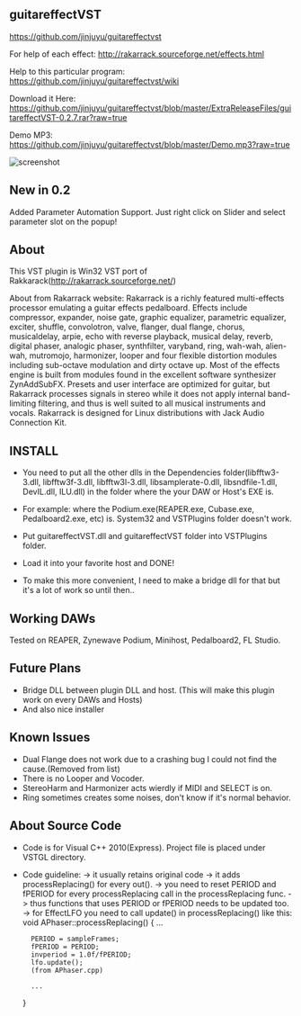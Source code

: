 guitareffectVST
------------------------------------------------------------------------------------------
https://github.com/jinjuyu/guitareffectvst

For help of each effect: http://rakarrack.sourceforge.net/effects.html

Help to this particular program: https://github.com/jinjuyu/guitareffectvst/wiki 

Download it Here: https://github.com/jinjuyu/guitareffectvst/blob/master/ExtraReleaseFiles/guitareffectVST-0.2.7.rar?raw=true

Demo MP3: https://github.com/jinjuyu/guitareffectvst/blob/master/Demo.mp3?raw=true

![screenshot](https://github.com/jinjuyu/guitareffectvst/raw/master/Screenshot.jpg)

New in 0.2
------------------------------------------------------------------------------------------
Added Parameter Automation Support.
Just right click on Slider and select parameter slot on the popup!


About
-------------------------------------------------------------------------------------------
This VST plugin is Win32 VST port of Rakkarack(http://rakarrack.sourceforge.net/)

About from Rakarrack website:
Rakarrack is a richly featured multi-effects processor emulating a guitar effects pedalboard.  Effects include compressor, expander, noise gate, graphic equalizer, parametric equalizer, exciter, shuffle, convolotron, valve, flanger, dual flange, chorus, musicaldelay, arpie, echo with reverse playback, musical delay, reverb, digital phaser, analogic phaser, synthfilter, varyband, ring, wah-wah, alien-wah, mutromojo, harmonizer, looper and four flexible distortion modules including sub-octave modulation and dirty octave up.  Most of the effects engine is built from modules found in the excellent software synthesizer ZynAddSubFX.  Presets and user interface are optimized for guitar, but Rakarrack processes signals in stereo while it does not apply internal band-limiting filtering, and thus is well suited to all musical instruments and vocals.  Rakarrack is designed for Linux distributions with Jack Audio Connection Kit.




INSTALL
-------------------------------------------------------------------------------------------
- You need to put all the other dlls in the Dependencies folder(libfftw3-3.dll, libfftw3f-3.dll, libfftw3l-3.dll, libsamplerate-0.dll, libsndfile-1.dll, DevIL.dll, ILU.dll) in the folder where the your DAW or Host's EXE is.
- For example: where the Podium.exe(REAPER.exe, Cubase.exe, Pedalboard2.exe, etc) is. System32 and VSTPlugins folder doesn't work.
- Put guitareffectVST.dll and guitareffectVST folder into VSTPlugins folder. 
- Load it into your favorite host and DONE! 

- To make this more convenient, I need to make a bridge dll for that but it's a lot of work so until then..



Working DAWs
-------------------------------------------------------------------------------------------
Tested on REAPER, Zynewave Podium, Minihost, Pedalboard2, FL Studio.



Future Plans
-------------------------------------------------------------------------------------------

- Bridge DLL between plugin DLL and host. (This will make this plugin work on every DAWs and Hosts)
- And also nice installer



Known Issues
------------------------------------------------------------------------------------------
- Dual Flange does not work due to a crashing bug I could not find the cause.(Removed from list)
- There is no Looper and Vocoder.
- StereoHarm and Harmonizer acts wierdly if MIDI and SELECT is on.
- Ring sometimes creates some noises, don't know if it's normal behavior.



About Source Code
----------------------------------------------------------------------------------------
- Code is for Visual C++ 2010(Express). Project file is placed under VSTGL directory.
- Code guideline:
    -> it usually retains original code
    -> it adds processReplacing() for every out().
    -> you need to reset PERIOD and fPERIOD for every processReplacing call in the processReplacing func.
    -> thus functions that uses PERIOD or fPERIOD needs to be updated too.
    -> for EffectLFO you need to call update() in processReplacing() like this:
    void APhaser::processReplacing()
    {
        ...

        PERIOD = sampleFrames;
        fPERIOD = PERIOD;
        invperiod = 1.0f/fPERIOD;
        lfo.update();
        (from APhaser.cpp) 

        ...
    }

